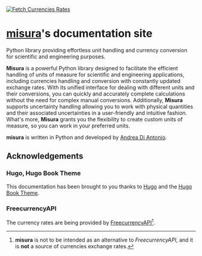 [![Fetch Currencies Rates](https://github.com/diantonioandrea/misuraDocs/actions/workflows/rates.yml/badge.svg)](https://github.com/diantonioandrea/misuraDocs/actions/workflows/rates.yml)

# [**misura**](https://github.com/diantonioandrea/misura)'s documentation site

Python library providing effortless unit handling and currency conversion for scientific and engineering purposes.

**Misura** is a powerful Python library designed to facilitate the efficient handling of units of measure for scientific and engineering applications, including currencies handling and conversion with constantly updated exchange rates. With its unified interface for dealing with different units and their conversions, you can quickly and accurately complete calculations without the need for complex manual conversions. Additionally, **Misura** supports uncertainty handling allowing you to work with physical quantities and their associated uncertainties in a user-friendly and intuitive fashion. What's more, **Misura** grants you the flexibility to create custom units of measure, so you can work in your preferred units.

**misura** is written in Python and developed by [Andrea Di Antonio](https://github.com/diantonioandrea).

## Acknowledgements

### Hugo, Hugo Book Theme

This documentation has been brought to you thanks to [Hugo](https://gohugo.io) and the [Hugo Book Theme](https://github.com/alex-shpak/hugo-book).

### FreecurrencyAPI

The currency rates are being provided by [FreecurrencyAPI](https://freecurrencyapi.com)[^1].

[^1]: **misura** is not to be intended as an alternative to *FreecurrencyAPI*, and it is **not** a source of currencies exchange rates.